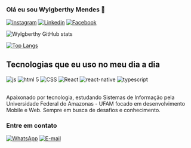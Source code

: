 
### Olá eu sou Wylgberthy Mendes 👋

[![instagram](https://img.shields.io/badge/Instagram-E4405F?style=for-the-badge&logo=instagram&logoColor=white)](https://www.instagram.com/berthy_mendes/)
[![Linkedin](https://img.shields.io/badge/LinkedIn-0077B5?style=for-the-badge&logo=linkedin&logoColor=white)](https://www.linkedin.com/in/wylgberthy-mendes-0038811b0/)
[![Facebook](https://img.shields.io/badge/Facebook-1877F2?style=for-the-badge&logo=facebook&logoColor=white)](https://www.facebook.com/wylgberthy.mendes)


![Wylgberthy GitHub stats](https://github-readme-stats.vercel.app/api?username=wylgberthy08&show_icons=true&theme=radical)

[![Top Langs](https://github-readme-stats.vercel.app/api/top-langs/?username=wylgberthy08&layout=demo)](https://github.com/anuraghazra/github-readme-stats)



## Tecnologias que eu uso no meu dia a dia

<div style="display: inline_block">
   <img align="center" alt="js" src="https://img.shields.io/badge/JavaScript-F7DF1E?style=for-the-badge&logo=javascript&logoColor=black"/>
    <img align="center" alt="html 5" src="https://img.shields.io/badge/HTML5-E34F26?style=for-the-badge&logo=html5&logoColor=white"/>
   <img align="center" alt="CSS" src="https://img.shields.io/badge/CSS3-1572B6?style=for-the-badge&logo=css3&logoColor=white"/>
   <img align="center" alt="React" src="https://img.shields.io/badge/React-20232A?style=for-the-badge&logo=react&logoColor=61DAFB"/>
   <img align="center" alt="react-native" src="https://img.shields.io/badge/React_Native-20232A?style=for-the-badge&logo=react&logoColor=61DAFB"/>
   <img align="center" alt="typescript" src="https://img.shields.io/badge/TypeScript-007ACC?style=for-the-badge&logo=typescript&logoColor=white"/>
</div><br/>

Apaixonado por tecnologia, estudando Sistemas de Informação pela Universidade Federal do Amazonas - UFAM
focado em desenvolvimento Mobile e Web. Sempre em busca de desafios e conhecimento.

### Entre em contato
[![WhatsApp](https://img.shields.io/badge/WhatsApp-25D366?style=for-the-badge&logo=whatsapp&logoColor=white)](https://api.whatsapp.com/send?phone=+5592992688904)
[![E-mail](https://img.shields.io/badge/Gmail-D14836?style=for-the-badge&logo=gmail&logoColor=white)](https://berthymendes04@gmail.com)

